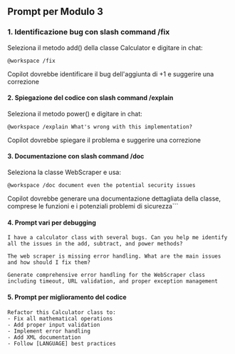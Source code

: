 ## Prompt per Modulo 3

### 1. Identificazione bug con slash command /fix
Seleziona il metodo add() della classe Calculator e digitare in chat:
```
@workspace /fix
```
Copilot dovrebbe identificare il bug dell'aggiunta di +1 e suggerire una correzione

#### 2. Spiegazione del codice con slash command /explain  
Seleziona il metodo power() e digitare in chat:
```
@workspace /explain What's wrong with this implementation?
```
Copilot dovrebbe spiegare il problema e suggerire una correzione

#### 3. Documentazione con slash command /doc
Seleziona la classe WebScraper e usa:
```
@workspace /doc document even the potential security issues
```
Copilot dovrebbe generare una documentazione dettagliata della classe, comprese le funzioni e i potenziali problemi di sicurezza```

#### 4. Prompt vari per debugging
```
I have a calculator class with several bugs. Can you help me identify all the issues in the add, subtract, and power methods?

The web scraper is missing error handling. What are the main issues and how should I fix them?

Generate comprehensive error handling for the WebScraper class including timeout, URL validation, and proper exception management
```
#### 5. Prompt per miglioramento del codice
```
Refactor this Calculator class to:
- Fix all mathematical operations
- Add proper input validation  
- Implement error handling
- Add XML documentation
- Follow [LANGUAGE] best practices
```